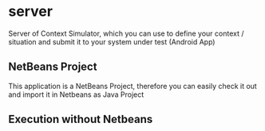 # server
Server of Context Simulator, which you can use to define your context / situation and submit it to your system under test (Android App)

## NetBeans Project
This application is a NetBeans Project, therefore you can easily check it out and import it in Netbeans as Java Project

## Execution without Netbeans

